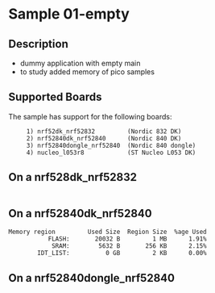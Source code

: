 # Sample 01-empty

## Description

* dummy application with empty main
* to study added memory of pico samples

## Supported Boards

The sample has support for the following boards:
```
     1) nrf52dk_nrf52832         (Nordic 832 DK)
     2) nrf52840dk_nrf52840      (Nordic 840 DK)
     3) nrf52840dongle_nrf52840  (Nordic 840 dongle)
     4) nucleo_l053r8            (ST Nucleo L053 DK)
```


## On a nrf528dk_nrf52832

```
```


## On a nrf52840dk_nrf52840

```
Memory region         Used Size  Region Size  %age Used
           FLASH:       20032 B         1 MB      1.91%
            SRAM:        5632 B       256 KB      2.15%
        IDT_LIST:          0 GB         2 KB      0.00%
```


## On a nrf52840dongle_nrf52840

```
```
